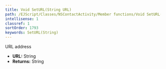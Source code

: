 ```yaml
---
title: Void SetURL(String URL)
path: /EJScript/Classes/NSContactActivity/Member functions/Void SetURL(String p_0)
intellisense: 1
classref: 1
sortOrder: 1793
keywords: SetURL(String)
---
```



URL address



* **URL:** String
* **Returns:** String


